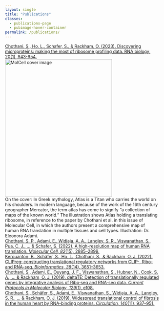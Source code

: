 ```yaml
---
layout: single
title: "Publications"
classes:
  - publications-page
  - pubimage-hover-container
permalink: /publications/
---
```

<div class="publication-entry">
  <div class="publication-text">
    <a href="https://www.tandfonline.com/doi/full/10.1080/15476286.2023.2279845" class="text-link">
     Chothani, S., Ho, L., Schafer, S., & Rackham, O. (2023). Discovering microproteins: making the most of ribosome profiling data. RNA biology, 20(1), 943-954.
    </a>
  </div>
</div>

<div class="pubimage-hover-container">
        <img src="{{ '/assets/images/cover.tif' | relative_url }}"  alt="MolCell cover image" style="width: 350px;height: 450px;">
        <div class="hover-text">
          On the cover: In Greek mythology, Atlas is a Titan who carries the world on his shoulders. In modern language, because of the work of the 16th century geographer Mercator, the term atlas has come to signify “a collection of maps of the known world.” The illustration shows Atlas holding a translating ribosome, in reference to the paper by Chothani et al. in this issue of Molecular Cell, in which the authors present a comprehensive map of human RNA translation in multiple tissues and cell types. Illustration: Dr. Eleonora Adami.
        </div>
</div>

<div class="publication-entry">
  <div class="publication-text">
    <a href="https://www.cell.com/molecular-cell/fulltext/S1097-2765(22)00606-2?uuid=uuid%3Ad64a17c6-406a-4124-96ed-d6ebc23c1cee" class="text-link">
      Chothani, S. P., Adami, E., Widjaja, A. A., Langley, S. R., Viswanathan, S., Pua, C. J., ... & Schafer, S. (2022). A high-resolution map of human RNA translation. <em>Molecular Cell</em>, <em>82</em>(15), 2885–2899.
    </a>
  </div>
</div>

<div class="publication-entry">
  <div class="publication-text">
    <a href="https://academic.oup.com/bioinformatics/article/38/14/3651/6598794" class="text-link">
      Kerouanton, B., Schäfer, S., Ho, L., Chothani, S., & Rackham, O. J. (2022). CLIPreg: constructing translational regulatory networks from CLIP-, Ribo- and RNA-seq. <em>Bioinformatics</em>, <em>38</em>(14), 3651–3653.
    </a>
  </div>
</div>

<div class="publication-entry">
  <div class="publication-text">
    <a href="https://currentprotocols.onlinelibrary.wiley.com/doi/full/10.1002/cpmb.108" class="text-link">
      Chothani, S., Adami, E., Ouyang, J. F., Viswanathan, S., Hubner, N., Cook, S. A., ... & Rackham, O. J. (2019). deltaTE: Detection of translationally regulated genes by integrative analysis of Ribo‐seq and RNA‐seq data. <em>Current Protocols in Molecular Biology</em>, <em>129</em>(1), e108.
    </a>
  </div>
</div>

<div class="publication-entry">
  <div class="publication-text">
    <a href="https://www.ahajournals.org/doi/full/10.1161/CIRCULATIONAHA.119.039596" class="text-link">
      Chothani, S., Schäfer, S., Adami, E., Viswanathan, S., Widjaja, A. A., Langley, S. R., ... & Rackham, O. J. (2019). Widespread translational control of fibrosis in the human heart by RNA-binding proteins. <em>Circulation</em>, <em>140</em>(11), 937–951.
    </a>
  </div>
</div>

